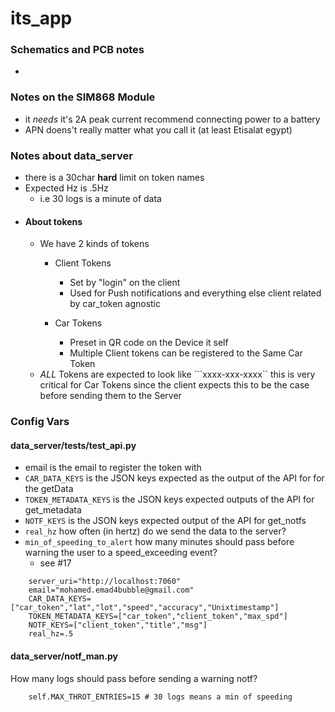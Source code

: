# its_app

### Schematics and PCB notes
 - 
### Notes on the SIM868 Module
 - it *needs* it's 2A peak current recommend connecting power to a battery
 - APN doens't really matter what you call it (at least Etisalat egypt)

### Notes about data_server
 - there is a 30char **hard** limit on token names
 - Expected Hz is .5Hz 
    - i.e 30 logs is a minute of data
 - #### About tokens 
    - We have 2 kinds of tokens
        - Client Tokens
            - Set by "login" on the client 
            - Used for Push notifications and everything else client related by car_token agnostic

        - Car Tokens
            - Preset in QR code on the Device it self
            - Multiple Client tokens can be registered to the Same Car Token
    - *ALL* Tokens are expected to look like 
        ```xxxx-xxx-xxxx``
        this is very critical for Car Tokens since the client expects this to be the case before sending them to the Server 
### Config Vars

#### data_server/tests/test_api.py
- email is the email to register the token with
- ```CAR_DATA_KEYS``` is the JSON keys expected as the output of the API for for the getData
- ```TOKEN_METADATA_KEYS``` is the JSON keys expected outputs of the API for get_metadata
- ```NOTF_KEYS``` is the JSON keys expected output of the API for get_notfs
- ```real_hz``` how often (in hertz) do we send the data to the server?
- ```min_of_speeding_to_alert``` how many minutes should pass before warning the user to a speed_exceeding event?
    - see #17
```
    server_uri="http://localhost:7060"
    email="mohamed.emad4bubble@gmail.com"
    CAR_DATA_KEYS=["car_token","lat","lot","speed","accuracy","Unixtimestamp"]
    TOKEN_METADATA_KEYS=["car_token","client_token","max_spd"]
    NOTF_KEYS=["client_token","title","msg"]
    real_hz=.5
```
#### data_server/notf_man.py
How many logs should pass before sending a warning notf?
```
    self.MAX_THROT_ENTRIES=15 # 30 logs means a min of speeding
```
